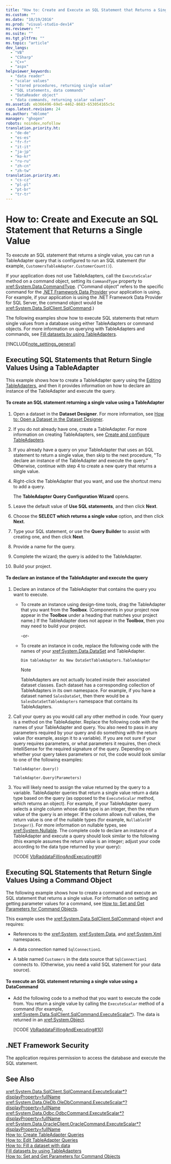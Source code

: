 ```yaml
---
title: "How to: Create and Execute an SQL Statement that Returns a Single Value | Microsoft Docs"
ms.custom: ""
ms.date: "10/19/2016"
ms.prod: "visual-studio-dev14"
ms.reviewer: ""
ms.suite: ""
ms.tgt_pltfrm: ""
ms.topic: "article"
dev_langs: 
  - "VB"
  - "CSharp"
  - "C++"
  - "aspx"
helpviewer_keywords: 
  - "data reader"
  - "scalar values"
  - "stored procedures, returning single value"
  - "SQL statements, data commands"
  - "DataReader object"
  - "data commands, returning scalar values"
ms.assetid: eb366496-69e5-4462-8683-653054165c5c
caps.latest.revision: 24
ms.author: "mblome"
manager: "ghogen"
robots: noindex,nofollow
translation.priority.ht: 
  - "de-de"
  - "es-es"
  - "fr-fr"
  - "it-it"
  - "ja-jp"
  - "ko-kr"
  - "ru-ru"
  - "zh-cn"
  - "zh-tw"
translation.priority.mt: 
  - "cs-cz"
  - "pl-pl"
  - "pt-br"
  - "tr-tr"
---
```

# How to: Create and Execute an SQL Statement that Returns a Single Value
To execute an SQL statement that returns a single value, you can run a TableAdapter query that is configured to run an SQL statement (for example, `CustomersTableAdapter.CustomerCount()`).  
  
 If your application does not use TableAdapters, call the `ExecuteScalar` method on a command object, setting its `CommandType` property to <xref:System.Data.CommandType>. ("Command object" refers to the specific command for the [.NET Framework Data Provider](../Topic/.NET%20Framework%20Data%20Providers.md) your application is using. For example, if your application is using the .NET Framework Data Provider for SQL Server, the command object would be <xref:System.Data.SqlClient.SqlCommand>.)  
  
 The following examples show how to execute SQL statements that return single values from a database using either TableAdapters or command objects. For more information on querying with TableAdapters and commands, see [Fill datasets by using TableAdapters](../data-tools/fill-datasets-by-using-tableadapters.md).  
  
 [!INCLUDE[note_settings_general](../data-tools/includes/note_settings_general_md.md)]  
  
## Executing SQL Statements that Return Single Values Using a TableAdapter  
 This example shows how to create a TableAdapter query using the [Editing TableAdapters](../data-tools/editing-tableadapters.md), and then it provides information on how to declare an instance of the TableAdapter and execute the query.  
  
#### To create an SQL statement returning a single value using a TableAdapter  
  
1.  Open a dataset in the **Dataset Designer**. For more information, see [How to: Open a Dataset in the Dataset Designer](../Topic/How%20to:%20Open%20a%20Dataset%20in%20the%20Dataset%20Designer.md).  
  
2.  If you do not already have one, create a TableAdapter. For more information on creating TableAdapters, see [Create and configure TableAdapters](../data-tools/create-and-configure-tableadapters.md).  
  
3.  If you already have a query on your TableAdapter that uses an SQL statement to return a single value, then skip to the next procedure, "To declare an instance of the TableAdapter and execute the query." Otherwise, continue with step 4 to create a new query that returns a single value.  
  
4.  Right-click the TableAdapter that you want, and use the shortcut menu to add a query.  
  
     The **TableAdapter Query Configuration Wizard** opens.  
  
5.  Leave the default value of **Use SQL statements**, and then click **Next**.  
  
6.  Choose the **SELECT which returns a single value** option, and then click **Next**.  
  
7.  Type your SQL statement, or use the **Query Builder** to assist with creating one, and then click **Next**.  
  
8.  Provide a name for the query.  
  
9. Complete the wizard; the query is added to the TableAdapter.  
  
10. Build your project.  
  
#### To declare an instance of the TableAdapter and execute the query  
  
1.  Declare an instance of the TableAdapter that contains the query you want to execute.  
  
    -   To create an instance using design-time tools, drag the TableAdapter that you want from the **Toolbox**. (Components in your project now appear in the **Toolbox** under a heading that matches your project name.) If the TableAdapter does not appear in the **Toolbox**, then you may need to build your project.  
  
         -or-  
  
    -   To create an instance in code, replace the following code with the names of your <xref:System.Data.DataSet> and TableAdapter.  
  
         `Dim tableAdapter As New DataSetTableAdapters.TableAdapter`  
  
        > [!NOTE]
        >  TableAdapters are not actually located inside their associated dataset classes. Each dataset has a corresponding collection of TableAdapters in its own namespace. For example, if you have a dataset named `SalesDataSet`, then there would be a `SalesDataSetTableAdapters` namespace that contains its TableAdapters.  
  
2.  Call your query as you would call any other method in code. Your query is a method on the TableAdapter. Replace the following code with the names of your TableAdapter and query. You also need to pass in any parameters required by your query and do something with the return value (for example, assign it to a variable). If you are not sure if your query requires parameters, or what parameters it requires, then check IntelliSense for the required signature of the query. Depending on whether your query takes parameters or not, the code would look similar to one of the following examples:  
  
     `TableAdapter.Query()`  
  
     `TableAdapter.Query(Parameters)`  
  
3.  You will likely need to assign the value returned by the query to a variable. TableAdapter queries that return a single value return a data type based on the query (as opposed to the `ExecuteScalar` method, which returns an object). For example, if your TableAdapter query selects a single column whose data type is an integer, then the return value of the query is an integer. If the column allows null values, the return value is one of the nullable types (for example, `Nullable(Of Integer)`). For more information on nullable types, see <xref:System.Nullable>. The complete code to declare an instance of a TableAdapter and execute a query should look similar to the following (this example assumes the return value is an integer; adjust your code according to the data type returned by your query):  
  
     [!CODE [VbRaddataFillingAndExecuting#9](../CodeSnippet/VS_Snippets_VBCSharp/VbRaddataFillingAndExecuting#9)]  
  
## Executing SQL Statements that Return Single Values Using a Command Object  
 The following example shows how to create a command and execute an SQL statement that returns a single value. For information on setting and getting parameter values for a command, see [How to: Set and Get Parameters for Command Objects](../Topic/How%20to:%20Set%20and%20Get%20Parameters%20for%20Command%20Objects.md).  
  
 This example uses the <xref:System.Data.SqlClient.SqlCommand> object and requires:  
  
-   References to the <xref:System>, <xref:System.Data>, and <xref:System.Xml> namespaces.  
  
-   A data connection named `SqlConnection1`.  
  
-   A table named `Customers` in the data source that `SqlConnection1` connects to. (Otherwise, you need a valid SQL statement for your data source).  
  
#### To execute an SQL statement returning a single value using a DataCommand  
  
-   Add the following code to a method that you want to execute the code from. You return a single value by calling the `ExecuteScalar` method of a command (for example, <xref:System.Data.SqlClient.SqlCommand.ExecuteScalar*>). The data is returned in an <xref:System.Object>.  
  
     [!CODE [VbRaddataFillingAndExecuting#10](../CodeSnippet/VS_Snippets_VBCSharp/VbRaddataFillingAndExecuting#10)]  
  
## .NET Framework Security  
 The application requires permission to access the database and execute the SQL statement.  
  
## See Also  
 <xref:System.Data.SqlClient.SqlCommand.ExecuteScalar*?displayProperty=fullName>   
 <xref:System.Data.OleDb.OleDbCommand.ExecuteScalar*?displayProperty=fullName>   
 <xref:System.Data.Odbc.OdbcCommand.ExecuteScalar*?displayProperty=fullName>   
 <xref:System.Data.OracleClient.OracleCommand.ExecuteScalar*?displayProperty=fullName>   
 [How to: Create TableAdapter Queries](../data-tools/how-to--create-tableadapter-queries.md)   
 [How to: Edit TableAdapter Queries](../data-tools/how-to--edit-tableadapter-queries.md)   
 [How to: Fill a dataset with data](../data-tools/how-to--fill-a-dataset-with-data.md)   
 [Fill datasets by using TableAdapters](../data-tools/fill-datasets-by-using-tableadapters.md)   
 [How to: Set and Get Parameters for Command Objects](../Topic/How%20to:%20Set%20and%20Get%20Parameters%20for%20Command%20Objects.md)